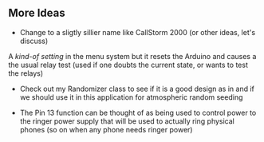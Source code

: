 ## More Ideas

- Change to a sligtly sillier name like CallStorm 2000 (or other ideas, let's discuss)

A _kind-of setting_ in the menu system but it resets the Arduino and causes a the usual relay test (used if one doubts the current state, or wants to test the relays)

- Check out my Randomizer class to see if it is a good design as in and if we should use it in this application for atmospheric random seeding

- The Pin 13 function can be thought of as being used to control power to the ringer power supply that will be used to actually ring physical phones (so on when any phone needs ringer power)

